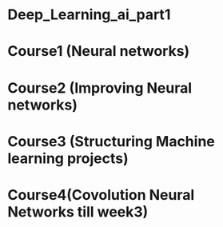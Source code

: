 # Deep_Learning_ai_part1
# Course1 (Neural networks)
# Course2 (Improving Neural networks)
# Course3  (Structuring Machine learning projects)
# Course4(Covolution Neural Networks till week3)
